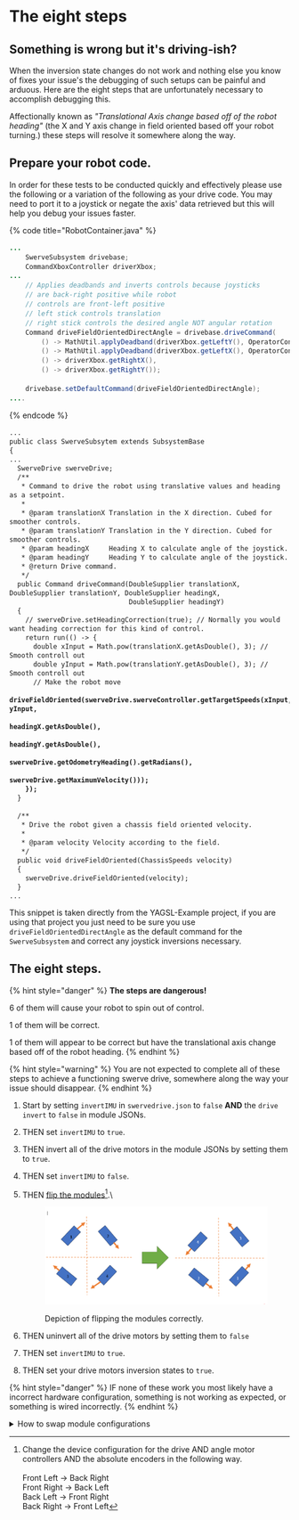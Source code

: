 # The eight steps

## Something is wrong but it's driving-ish?

When the inversion state changes do not work and nothing else you know of fixes your issue's the debugging of such setups can be painful and arduous. Here are the eight steps that are unfortunately necessary to accomplish debugging this.

Affectionally known as _"Translational Axis change based off of the robot heading"_ (the X and Y axis change in field oriented based off your robot turning.) these steps will resolve it somewhere along the way.

## Prepare your robot code.

In order for these tests to be conducted quickly and effectively please use the following or a variation of the following as your drive code. You may need to port it to a joystick or negate the axis' data retrieved but this will help you debug your issues faster.

{% code title="RobotContainer.java" %}
```java
...
    SwerveSubsystem drivebase;
    CommandXboxController driverXbox;
...
    // Applies deadbands and inverts controls because joysticks
    // are back-right positive while robot
    // controls are front-left positive
    // left stick controls translation
    // right stick controls the desired angle NOT angular rotation
    Command driveFieldOrientedDirectAngle = drivebase.driveCommand(
        () -> MathUtil.applyDeadband(driverXbox.getLeftY(), OperatorConstants.LEFT_Y_DEADBAND),
        () -> MathUtil.applyDeadband(driverXbox.getLeftX(), OperatorConstants.LEFT_X_DEADBAND),
        () -> driverXbox.getRightX(),
        () -> driverXbox.getRightY());
        
    drivebase.setDefaultCommand(driveFieldOrientedDirectAngle);
....
```
{% endcode %}

<pre class="language-java" data-title="SwerveSubsystem.java"><code class="lang-java">...
public class SwerveSubsytem extends SubsystemBase
{
...
  SwerveDrive swerveDrive;
  /**
   * Command to drive the robot using translative values and heading as a setpoint.
   *
   * @param translationX Translation in the X direction. Cubed for smoother controls.
   * @param translationY Translation in the Y direction. Cubed for smoother controls.
   * @param headingX     Heading X to calculate angle of the joystick.
   * @param headingY     Heading Y to calculate angle of the joystick.
   * @return Drive command.
   */
  public Command driveCommand(DoubleSupplier translationX, DoubleSupplier translationY, DoubleSupplier headingX,
                              DoubleSupplier headingY)
  {
    // swerveDrive.setHeadingCorrection(true); // Normally you would want heading correction for this kind of control.
    return run(() -> {
      double xInput = Math.pow(translationX.getAsDouble(), 3); // Smooth controll out
      double yInput = Math.pow(translationY.getAsDouble(), 3); // Smooth controll out
      // Make the robot move
<strong>      driveFieldOriented(swerveDrive.swerveController.getTargetSpeeds(xInput, yInput,
</strong><strong>                                                                      headingX.getAsDouble(),
</strong><strong>                                                                      headingY.getAsDouble(),
</strong><strong>                                                                      swerveDrive.getOdometryHeading().getRadians(),
</strong><strong>                                                                      swerveDrive.getMaximumVelocity()));
</strong><strong>    });
</strong>  }
  
  /**
   * Drive the robot given a chassis field oriented velocity.
   *
   * @param velocity Velocity according to the field.
   */
  public void driveFieldOriented(ChassisSpeeds velocity)
  {
    swerveDrive.driveFieldOriented(velocity);
  }
...
</code></pre>

This snippet is taken directly from the YAGSL-Example project, if you are using that project you just need to be sure you use `driveFieldOrientedDirectAngle` as the default command for the `SwerveSubsystem` and correct any joystick inversions necessary.

## The eight steps.

{% hint style="danger" %}
**The steps are dangerous!**

6 of them will cause your robot to spin out of control.

1 of them will be correct.

1 of them will appear to be correct but have the translational axis change based off of the robot heading.
{% endhint %}

{% hint style="warning" %}
You are not expected to complete all of these steps to achieve a functioning swerve drive, somewhere along the way your issue should disappear.
{% endhint %}

1. Start by setting `invertIMU` in `swervedrive.json` to `false` **AND** the `drive` `invert` to `false` in module JSONs.
2. THEN set `invertIMU` to `true`.
3. THEN invert all of the drive motors in the module JSONs by setting them to `true`.
4. THEN set `invertIMU` to `false`.
5.  THEN [flip the modules](#user-content-fn-1)[^1].\\

    <figure><img src="../.gitbook/assets/image-48.png" alt=""><figcaption><p>Depiction of flipping the modules correctly.</p></figcaption></figure>
6. THEN uninvert all of the drive motors by setting them to `false`
7. THEN set `invertIMU` to `true`.
8. THEN set your drive motors inversion states to `true`.

{% hint style="danger" %}
IF none of these work you most likely have a incorrect hardware configuration, something is not working as expected, or something is wired incorrectly.
{% endhint %}

<details>

<summary>How to swap module configurations</summary>

For the examples we label with numbers as to be less confused, however when changing module files around we assign the numbers to the respective initial module configuration names. For the example above we have as follows

1. `frontleft.json`
2. `frontright.json`
3. `backleft.json`
4. `backright.json`

**Swapping `frontleft.json` with `backright.json`**

<pre class="language-json" data-title="frontleft.json"><code class="lang-json">{
<strong>  "drive": {
</strong><strong>    "type": "sparkmax",
</strong><strong>    "id": 4,
</strong><strong>    "canbus": null
</strong><strong>  },
</strong><strong>  "angle": {
</strong><strong>    "type": "sparkmax",
</strong><strong>    "id": 3,
</strong><strong>    "canbus": null
</strong><strong>  },
</strong><strong>  "encoder": {
</strong><strong>    "type": "cancoder",
</strong><strong>    "id": 9,
</strong><strong>    "canbus": null
</strong><strong>  },
</strong><strong>  "inverted": {
</strong><strong>    "drive": false,
</strong><strong>    "angle": false
</strong><strong>  },
</strong><strong>  "absoluteEncoderOffset": -114.609,
</strong>  "location": {
    "front": 12,
    "left": 12
  }
}
</code></pre>

<pre class="language-json" data-title="backright.json"><code class="lang-json"><strong>{
</strong><strong>  "drive": {
</strong><strong>    "type": "sparkmax",
</strong><strong>    "id": 5,
</strong><strong>    "canbus": null
</strong><strong>  },
</strong><strong>  "angle": {
</strong><strong>    "type": "sparkmax",
</strong><strong>    "id": 6,
</strong><strong>    "canbus": null
</strong><strong>  },
</strong><strong>  "encoder": {
</strong><strong>    "type": "cancoder",
</strong><strong>    "id": 11,
</strong><strong>    "canbus": null
</strong><strong>  },
</strong><strong>  "inverted": {
</strong><strong>    "drive": false,
</strong><strong>    "angle": false
</strong><strong>  },
</strong><strong>  "absoluteEncoderOffset": -18.281,
</strong>  "location": {
    "front": -12,
    "left": -12
  }
}
</code></pre>

Swap the highlighted lines and you have swapped the module configurations correctly.

#### The easy way

1. Change the location negations to the desired module side.
2. Rename the files without overwriting eachother.

</details>

[^1]: Change the device configuration for the drive AND angle motor controllers AND the absolute encoders in the following way.\
    \
    Front Left -> Back Right\
    Front Right -> Back Left\
    Back Left -> Front Right\
    Back Right -> Front Left
